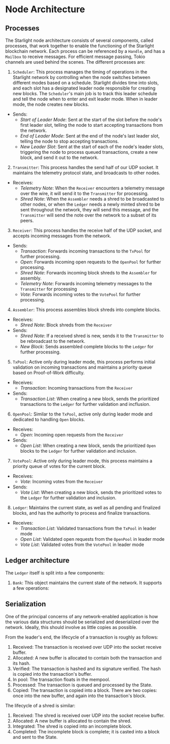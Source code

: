 # Node Architecture 

## Processes
The Starlight node architecture consists of several components, called processes, that work together to enable the functioning of the Starlight blockchain network. Each process can be referenced by a `Handle`, and has a `Mailbox` to receive messages. For efficient message passing, Tokio channels are used behind the scenes. The different processes are:

1. `Scheduler`: This process manages the timing of operations in the Starlight network by controlling when the node switches between different modes based on a schedule. Starlight divides time into slots, and each slot has a designated leader node responsible for creating new blocks. The `Scheduler`'s main job is to track this leader schedule and tell the node when to enter and exit leader mode. When in leader mode, the node creates new blocks.
- Sends:
    - *Start of Leader Mode*: Sent at the start of the slot before the node's first leader slot, telling the node to start accepting transactions from the network. 
    - *End of Leader Mode*: Sent at the end of the node's last leader slot, telling the node to stop accepting transactions.
    - *New Leader Slot*: Sent at the start of each of the node's leader slots, triggering the node to process queued transactions, create a new block, and send it out to the network.

2. `Transmitter`: This process handles the send half of our UDP socket. It maintains the telemetry protocol state, and broadcasts to other nodes.
- Receives:
    - *Telemetry Note*: When the `Receiver` encounters a telemetry message over the wire, it will send it to the `Transmitter` for processing.
    - *Shred Note*: When the `Assembler` needs a shred to be broadcasted to other nodes, or when the `Ledger` needs a newly minted shred to be sent throughout the network, they will send this message, and the `Transmitter` will send the note over the network to a subset of its peers.

3. `Receiver`: This process handles the receive half of the UDP socket, and accepts incoming messages from the network. 
- Sends:
  - *Transaction*: Forwards incoming transactions to the `TxPool` for further processing.
  - *Open*: Forwards incoming open requests to the `OpenPool` for further processing.
  - *Shred Note*: Forwards incoming block shreds to the `Assembler` for assembly.
  - *Telemetry Note*: Forwards incoming telemetry messages to the `Transmitter` for processing
  - *Vote*: Forwards incoming votes to the `VotePool` for further processing.

4. `Assembler`: This process assembles block shreds into complete blocks.
- Receives: 
  - *Shred Note*: Block shreds from the `Receiver`
- Sends:
  - *Shred Note*: If a received shred is new, sends it to the `Transmitter` to be rebroadcast to the network.
  - *New Block*: Sends assembled complete blocks to the `Ledger` for further processing.

5. `TxPool`: Active only during leader mode, this process performs initial validation on incoming transactions and maintains a priority queue based on Proof-of-Work difficulty. 
- Receives:
  - *Transaction*: Incoming transactions from the `Receiver`
- Sends: 
  - *Transaction List*: When creating a new block, sends the prioritized transactions to the `Ledger` for further validation and incflusion.

6. `OpenPool`: Similar to the `TxPool`, active only during leader mode and dedicated to handling `Open` blocks.
- Receives:
  - *Open*: Incoming open requests from the `Receiver` 
- Sends:
  - *Open List*: When creating a new block, sends the prioritized `Open` blocks to the `Ledger` for further validation and inclusion.

7. `VotePool`: Active only during leader mode, this process maintains a priority queue of votes for the current block.
- Receives:
  - *Vote*: Incoming votes from the `Receiver`
- Sends:
  - *Vote List*: When creating a new block, sends the prioritized votes to the `Ledger` for further validation and inclusion.

8. `Ledger`: Maintains the current state, as well as all pending and finalized blocks, and has the authority to process and finalize transactions. 
- Receives:
  - *Transaction List*: Validated transactions from the `TxPool` in leader mode
  - *Open List*: Validated open requests from the `OpenPool` in leader mode
  - *Vote List*: Validated votes from the `VotePool` in leader mode

## Ledger architecture
The `Ledger` itself is split into a few components:

1. `Bank`: This object maintains the current state of the network. It supports a few operations:


## Serialization
One of the principal concerns of any network-enabled application is how the various data structures should be serialized and deserialized over the network. Ideally, this should involve as little copies as possible.

From the leader's end, the lifecycle of a transaction is roughly as follows:
1) Received: The transaction is received over UDP into the socket receive buffer.
2) Allocated: A new buffer is allocated to contain both the transaction and its hash.
3) Verified: The transaction is hashed and its signature verified. The hash is copied into the transaction's buffer.
4) In pool: The transaction floats in the mempool.
5) Processed: The transaction is queued and processed by the State.
6) Copied: The transaction is copied into a block.
There are two copies: once into the new buffer, and again into the transaction's block.

The lifecycle of a shred is similar:
1) Received: The shred is received over UDP into the socket receive buffer.
2) Allocated: A new buffer is allocated to contain the shred.
3) Integrated: The shred is copied into an incomplete block.
4) Completed: The incomplete block is complete; it is casted into a block and sent to the State.